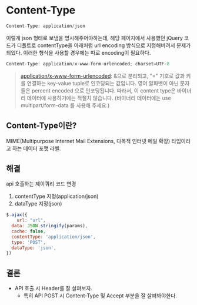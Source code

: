 # Content-Type

```jsx
Content-Type: application/json
```

이렇게 json 형태로 보냄을 명시해주어야하는데, 해당 페이지에서 사용했던 jQuery 코드가 디폴트로 contentType을 아래처럼 url encoding 방식으로 지정해버려서 문제가 되었다. 이러한 형식을 사용할 경우에는 따로 encoding이 필요하다.

```jsx
Content-Type: application/x-www-form-urlencoded; charset=UTF-8
```

> [application/x-www-form-urlencoded](https://developer.mozilla.org/ko/docs/Web/HTTP/Methods/POST): &으로 분리되고, "=" 기호로 값과 키를 연결하는 key-value tuple로 인코딩되는 값입니다. 영어 알파벳이 아닌 문자들은 percent encoded 으로 인코딩됩니다. 따라서, 이 content type은 바이너리 데이터에 사용하기에는 적절치 않습니다. (바이너리 데이터에는 use multipart/form-data 를 사용해 주세요.)

## Content-Type이란?

MIME(Multipurpose Internet Mail Extensions, 다목적 인터넷 메일 확장) 타입이라고 하는 데이터 포맷 라벨.

## 해결

api 호출하는 제이쿼리 코드 변경

1. contentType 지정(application/json)
2. dataType 지정(json)

```jsx
$.ajax({
	url: "url",
  data: JSON.stringify(params),
  cache: false,
  contentType: 'application/json',
  type: 'POST',
  dataType: 'json',
})
```

## 결론

- API 호출 시 Header를 잘 살펴보자.
  - 특히 API POST 시 Content-Type 및 Accept 부분을 잘 살펴봐야한다.